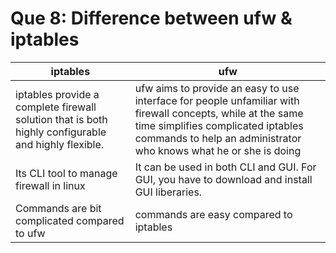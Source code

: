 # Que 8: Difference between ufw & iptables

| **iptables** | **ufw** |
| --------- | ---- |
| iptables provide a complete firewall solution that is both highly configurable and highly flexible. | ufw aims to provide an easy to use interface for people unfamiliar with firewall concepts, while at the same time simplifies complicated iptables commands to help an administrator who knows what he or she is doing |
| Its CLI tool to manage firewall in linux | It can be used in both CLI and GUI. For GUI, you have to download and install GUI liberaries. |
| Commands are bit complicated compared to ufw | commands are easy compared to iptables |
